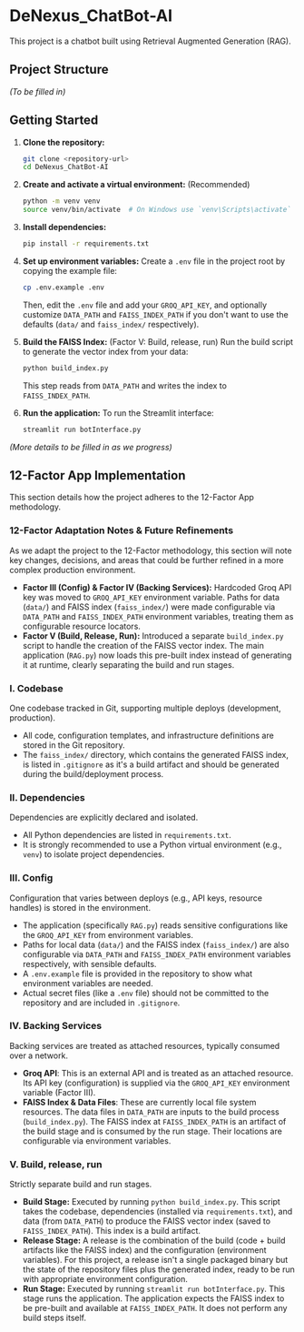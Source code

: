 # DeNexus_ChatBot-AI

This project is a chatbot built using Retrieval Augmented Generation (RAG).

## Project Structure

*(To be filled in)*

## Getting Started

1.  **Clone the repository:**
    ```bash
    git clone <repository-url>
    cd DeNexus_ChatBot-AI
    ```

2.  **Create and activate a virtual environment:** (Recommended)
    ```bash
    python -m venv venv
    source venv/bin/activate  # On Windows use `venv\Scripts\activate`
    ```

3.  **Install dependencies:**
    ```bash
    pip install -r requirements.txt
    ```

4.  **Set up environment variables:**
    Create a `.env` file in the project root by copying the example file:
    ```bash
    cp .env.example .env
    ```
    Then, edit the `.env` file and add your `GROQ_API_KEY`, and optionally customize `DATA_PATH` and `FAISS_INDEX_PATH` if you don't want to use the defaults (`data/` and `faiss_index/` respectively).

5.  **Build the FAISS Index:** (Factor V: Build, release, run)
    Run the build script to generate the vector index from your data:
    ```bash
    python build_index.py
    ```
    This step reads from `DATA_PATH` and writes the index to `FAISS_INDEX_PATH`.

6.  **Run the application:**
    To run the Streamlit interface:
    ```bash
    streamlit run botInterface.py
    ```

*(More details to be filled in as we progress)*

## 12-Factor App Implementation

This section details how the project adheres to the 12-Factor App methodology.

### 12-Factor Adaptation Notes & Future Refinements

As we adapt the project to the 12-Factor methodology, this section will note key changes, decisions, and areas that could be further refined in a more complex production environment.

*   **Factor III (Config) & Factor IV (Backing Services):** Hardcoded Groq API key was moved to `GROQ_API_KEY` environment variable. Paths for data (`data/`) and FAISS index (`faiss_index/`) were made configurable via `DATA_PATH` and `FAISS_INDEX_PATH` environment variables, treating them as configurable resource locators.
*   **Factor V (Build, Release, Run):** Introduced a separate `build_index.py` script to handle the creation of the FAISS vector index. The main application (`RAG.py`) now loads this pre-built index instead of generating it at runtime, clearly separating the build and run stages.

### I. Codebase

One codebase tracked in Git, supporting multiple deploys (development, production).

*   All code, configuration templates, and infrastructure definitions are stored in the Git repository.
*   The `faiss_index/` directory, which contains the generated FAISS index, is listed in `.gitignore` as it's a build artifact and should be generated during the build/deployment process.

### II. Dependencies

Dependencies are explicitly declared and isolated.

*   All Python dependencies are listed in `requirements.txt`.
*   It is strongly recommended to use a Python virtual environment (e.g., `venv`) to isolate project dependencies.

### III. Config

Configuration that varies between deploys (e.g., API keys, resource handles) is stored in the environment.

*   The application (specifically `RAG.py`) reads sensitive configurations like the `GROQ_API_KEY` from environment variables.
*   Paths for local data (`data/`) and the FAISS index (`faiss_index/`) are also configurable via `DATA_PATH` and `FAISS_INDEX_PATH` environment variables respectively, with sensible defaults.
*   A `.env.example` file is provided in the repository to show what environment variables are needed.
*   Actual secret files (like a `.env` file) should not be committed to the repository and are included in `.gitignore`.

### IV. Backing Services

Backing services are treated as attached resources, typically consumed over a network.

*   **Groq API**: This is an external API and is treated as an attached resource. Its API key (configuration) is supplied via the `GROQ_API_KEY` environment variable (Factor III).
*   **FAISS Index & Data Files**: These are currently local file system resources. The data files in `DATA_PATH` are inputs to the build process (`build_index.py`). The FAISS index at `FAISS_INDEX_PATH` is an artifact of the build stage and is consumed by the run stage. Their locations are configurable via environment variables.

### V. Build, release, run

Strictly separate build and run stages.

*   **Build Stage:** Executed by running `python build_index.py`. This script takes the codebase, dependencies (installed via `requirements.txt`), and data (from `DATA_PATH`) to produce the FAISS vector index (saved to `FAISS_INDEX_PATH`). This index is a build artifact.
*   **Release Stage:** A release is the combination of the build (code + build artifacts like the FAISS index) and the configuration (environment variables). For this project, a release isn't a single packaged binary but the state of the repository files plus the generated index, ready to be run with appropriate environment configuration.
*   **Run Stage:** Executed by running `streamlit run botInterface.py`. This stage runs the application. The application expects the FAISS index to be pre-built and available at `FAISS_INDEX_PATH`. It does not perform any build steps itself.
